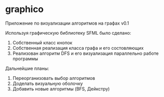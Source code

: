 # graphico
Приложение по визуализации алгоритмов на графах
v0.1

Используя графическую библиотеку SFML было сделано:
1) Собственный класс кнопок
2) Собственная реализация класса графа и его состовляющих
3) Реализован алгоритм DFS и его визуализация параллельно работе программы

Дальнейшие планы:
1) Переорганизовать выбор алгоритмов
2) Доделать визуальную оболочку
3) Добавить новые алгоритмы (BFS, Дейкстру)